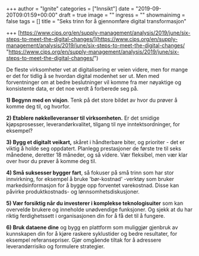 +++
author = "Ignite"
categories = ["Innsikt"]
date = "2019-09-20T09:01:59+00:00"
draft = true
image = ""
ingress = ""
showmainimg = false
tags = []
title = "Seks trinn for å gjennomføre digital transformasjon"

+++
[https://www.cips.org/en/supply-management/analysis/2019/june/six-steps-to-meet-the-digital-changes/](https://www.cips.org/en/supply-management/analysis/2019/june/six-steps-to-meet-the-digital-changes/ "https://www.cips.org/en/supply-management/analysis/2019/june/six-steps-to-meet-the-digital-changes/")

De fleste virksomheter vet at digitalisering er veien videre, men for mange er det for tidlig å se hvordan digital modenhet ser ut. Men med forventninger om at bedre beslutninger vil komme fra mer nøyaktige og konsistente data, er det noe verdt å forberede seg på.

**1) Begynn med en visjon**. Tenk på det store bildet av hvor du prøver å komme deg til, og hvorfor.

**2) Etablere nøkkelleveranser til virksomheten.** Er det smidige kjøpsprosesser, leverandørkvalitet, tilgang til nye inntektsordninger, for eksempel?

**3) Bygg et digitalt veikart,** skåret i håndterbare biter, og prioriter - det er viktig å holde seg oppdatert. Planlegg prestasjoner de første tre til seks månedene, deretter 18 måneder, og så videre. Vær fleksibel, men vær klar over hvor du prøver å komme deg til.

**4) Små suksesser bygger fart**, så fokuser på små trinn som har stor innvirkning, for eksempel å bruke 'bør-kostnad' -verktøy som bruker markedsinformasjon for å bygge opp forventet varekostnad. Disse kan påvirke produktkostnads- og lønnsomhetsdiskusjoner.

**5) Vær forsiktig når du investerer i komplekse teknologisuiter** som kan overvelde brukere og inneholde unødvendige funksjoner. Og sjekk at du har riktig ferdighetssett i organisasjonen din for å få det til å fungere.

**6) Bruk dataene dine** og bygg en plattform som muliggjør gjenbruk av kunnskapen din for å kjøre raskere syklustider og bedre resultater, for eksempel referansepriser. Gjør omgående tiltak for å adressere leverandørrisiko og formulere strategier.